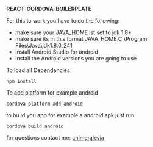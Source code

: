 **REACT-CORDOVA-BOILERPLATE**

For this to work you have to do the following:

 - make sure your JAVA_HOME ist set to jdk 1.8*
 - make sure its in this format JAVA_HOME   C:\Program Files\Java\jdk1.8.0_241
 - install Android Studio for android
 - install the Android versions you are going to use

To load all Dependencies

    npm install

To add platform for example android

    cordova platform add android

to build you app for example a android apk  just run 

    cordova build android


for questions contact me: [chimeralevia](https://github.com/chimeralevia)